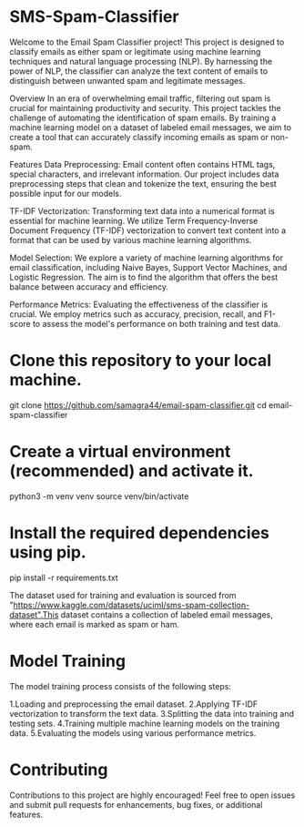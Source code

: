 # SMS-Spam-Classifier

Welcome to the Email Spam Classifier project! This project is designed to classify emails as either spam or legitimate using machine learning techniques and natural language processing (NLP). By harnessing the power of NLP, the classifier can analyze the text content of emails to distinguish between unwanted spam and legitimate messages.

Overview
In an era of overwhelming email traffic, filtering out spam is crucial for maintaining productivity and security. This project tackles the challenge of automating the identification of spam emails. By training a machine learning model on a dataset of labeled email messages, we aim to create a tool that can accurately classify incoming emails as spam or non-spam.

Features
Data Preprocessing: Email content often contains HTML tags, special characters, and irrelevant information. Our project includes data preprocessing steps that clean and tokenize the text, ensuring the best possible input for our models.

TF-IDF Vectorization: Transforming text data into a numerical format is essential for machine learning. We utilize Term Frequency-Inverse Document Frequency (TF-IDF) vectorization to convert text content into a format that can be used by various machine learning algorithms.

Model Selection: We explore a variety of machine learning algorithms for email classification, including Naive Bayes, Support Vector Machines, and Logistic Regression. The aim is to find the algorithm that offers the best balance between accuracy and efficiency.

Performance Metrics: Evaluating the effectiveness of the classifier is crucial. We employ metrics such as accuracy, precision, recall, and F1-score to assess the model's performance on both training and test data.

# Clone this repository to your local machine.
git clone https://github.com/samagra44/email-spam-classifier.git
cd email-spam-classifier

# Create a virtual environment (recommended) and activate it.
python3 -m venv venv
source venv/bin/activate

# Install the required dependencies using pip.
pip install -r requirements.txt

The dataset used for training and evaluation is sourced from "https://www.kaggle.com/datasets/uciml/sms-spam-collection-dataset".This dataset contains a collection of labeled email messages, where each email is marked as spam or ham.

# Model Training
The model training process consists of the following steps:

1.Loading and preprocessing the email dataset.
2.Applying TF-IDF vectorization to transform the text data.
3.Splitting the data into training and testing sets.
4.Training multiple machine learning models on the training data.
5.Evaluating the models using various performance metrics.

# Contributing
Contributions to this project are highly encouraged! Feel free to open issues and submit pull requests for enhancements, bug fixes, or additional features.
